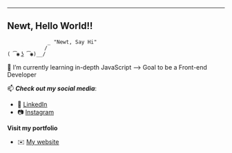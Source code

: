 

<!--
**newtvo/newtvo** is a ✨ _special_ ✨ repository because its `README.md` (this file) appears on your GitHub profile.
-->

----------------------------------------
Newt, Hello World!!
----------------------------------------
                 _ "Newt, Say Hi"
                / 
    ( ͡◉ ͜ʖ ͡◉)__/

🌱 I’m currently learning in-depth JavaScript --> Goal to be a Front-end Developer

📫 **_Check out my social media_**: 
  - 🔗 [LinkedIn](https://www.linkedin.com/in/vo-nhut/)
  - 📷 [Instagram](https://www.instagram.com/_newtvo_/)
 
 **Visit my portfolio**
  - ✉️ [My website](http://tuhnov.dx.am/)
